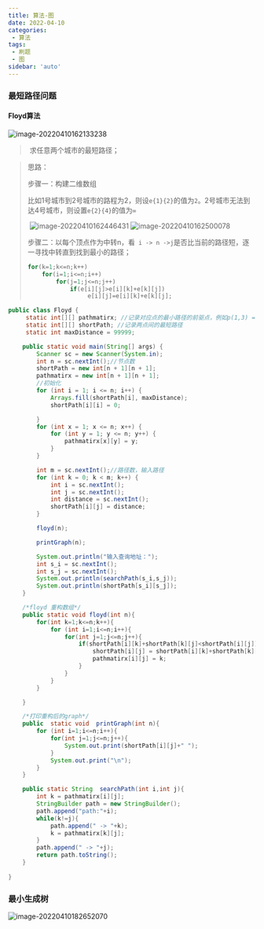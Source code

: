 ```yaml
---
title: 算法-图
date: 2022-04-10
categories:
 - 算法
tags:
 - 刷题
 - 图
sidebar: 'auto'
---
```




### 最短路径问题

#### Floyd算法

![image-20220410162133238](https://img.yishenlaoban.top/image_my/2346254-20220410162133120-36518648.png) 

> ​	 求任意两个城市的最短路径；

> 思路：
>
> 步骤一：构建二维数组
>
> 比如1号城市到2号城市的路程为2，则设`e{1}{2}`的值为`2`。2号城市无法到达4号城市，则设置`e{2}{4}`的值为`∞`
>
> ​	![image-20220410162446431](https://img.yishenlaoban.top/image_my/2346254-20220410162445781-846294195.png) ![image-20220410162500078](https://img.yishenlaoban.top/image_my/2346254-20220410162459343-1535051280.png) 
>
> 步骤二：以每个顶点作为中转n，看` i -> n ->j`是否比当前的路径短，逐一寻找中转直到找到最小的路径；
>
> ```java
> for(k=1;k<=n;k++)
>     for(i=1;i<=n;i++)
>         for(j=1;j<=n;j++)
>             if(e[i][j]>e[i][k]+e[k][j])
>                  e[i][j]=e[i][k]+e[k][j];
> ```

```java
public class Floyd {
     static int[][] pathmatirx; //记录对应点的最小路径的前驱点，例如p(1,3) = 2 说明顶点1到顶点3的最小路径要经过2
     static int[][] shortPath; //记录两点间的最短路径
     static int maxDistance = 99999;

    public static void main(String[] args) {
        Scanner sc = new Scanner(System.in);
        int n = sc.nextInt();//节点数
        shortPath = new int[n + 1][n + 1];
        pathmatirx = new int[n + 1][n + 1];
        //初始化
        for (int i = 1; i <= n; i++) {
            Arrays.fill(shortPath[i], maxDistance);
            shortPath[i][i] = 0;

        }
        for (int x = 1; x <= n; x++) {
            for (int y = 1; y <= n; y++) {
                pathmatirx[x][y] = y;
            }
        }

        int m = sc.nextInt();//路径数，输入路径
        for (int k = 0; k < m; k++) {
            int i = sc.nextInt();
            int j = sc.nextInt();
            int distance = sc.nextInt();
            shortPath[i][j] = distance;
        }

        floyd(n);

        printGraph(n);

        System.out.println("输入查询地址：");
        int s_i = sc.nextInt();
        int s_j = sc.nextInt();
        System.out.println(searchPath(s_i,s_j));
        System.out.println(shortPath[s_i][s_j]);
    }

    /*floyd 重构数组*/
    public static void floyd(int n){
        for(int k=1;k<=n;k++){
            for (int i=1;i<=n;i++){
                for(int j=1;j<=n;j++){
                    if(shortPath[i][k]+shortPath[k][j]<shortPath[i][j]){
                        shortPath[i][j] = shortPath[i][k]+shortPath[k][j];
                        pathmatirx[i][j] = k;
                    }
                }
            }
        }

    }

    /*打印重构后的graph*/
    public  static void  printGraph(int n){
        for (int i=1;i<=n;i++){
            for(int j=1;j<=n;j++){
                System.out.print(shortPath[i][j]+" ");
            }
            System.out.print("\n");
        }
    }

    public static String  searchPath(int i,int j){
        int k = pathmatirx[i][j];
        StringBuilder path = new StringBuilder();
        path.append("path:"+i);
        while(k!=j){
            path.append(" -> "+k);
            k = pathmatirx[k][j];
        }
        path.append(" -> "+j);
        return path.toString();
    }
    
}
```





### 最小生成树

![image-20220410182652070](https://img.yishenlaoban.top/image_my/2346254-20220410182651703-1111048872.png) 

